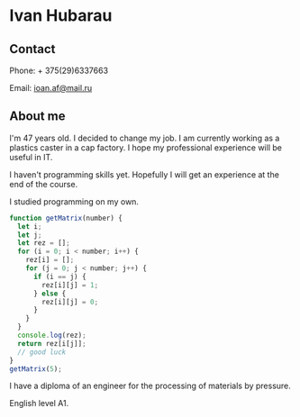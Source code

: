 # Ivan Hubarau

## Contact

Phone: + 375(29)6337663

Email:
<ioan.af@mail.ru>

## About me

I'm 47 years old. I decided to change my job. I am currently working as a plastics caster in a cap factory. I hope my professional experience will be useful in IT.

I haven't programming skills yet. Hopefully I will get an experience at the end of the course.

I studied programming on my own.

```js
function getMatrix(number) {
  let i;
  let j;
  let rez = [];
  for (i = 0; i < number; i++) {
    rez[i] = [];
    for (j = 0; j < number; j++) {
      if (i == j) {
        rez[i][j] = 1;
      } else {
        rez[i][j] = 0;
      }
    }
  }
  console.log(rez);
  return rez[i[j]];
  // good luck
}
getMatrix(5);
```

I have a diploma of an engineer for the processing of materials by pressure.

English level A1.
